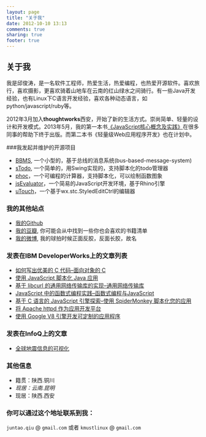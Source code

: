 ```yaml
---
layout: page
title: "关于我"
date: 2012-10-10 13:13
comments: true
sharing: true
footer: true
---
```


## 关于我
我是邱俊涛，是一名软件工程师，热爱生活，热爱编程，也热爱开源软件。喜欢旅行，喜欢摄影，更喜欢骑着山地车在云南的红山绿水之间骑行。有一些Java开发经验，也有Linux下C语言开发经验，喜欢各种动态语言，如python/javascript/ruby等。

2012年3月加入**thoughtworks**西安，开始了新的生活方式。崇尚简单、轻量的设计和开发模式。2013年5月，我的第一本书[《JavaScript核心概念及实践》](http://book.douban.com/subject/24165880/)在很多同事的帮助下终于出版。而第二本书《轻量级Web应用程序开发》也在计划中。

###我发起并维护的开源项目
-    [BBMS](https://code.google.com/p/bbms/), 一个小型的，基于总线的消息系统(bus-based-message-system)
-    [sTodo](https://code.google.com/p/stodo/), 一个简单的，用Swing实现的，支持脚本化的todo管理器
-    [phoc](https://github.com/abruzzi/phoc)，一个可编程的计算器，支持脚本化，可以绘制函数图象
-    [jsEvaluator](https://github.com/abruzzi/jsevaluator)，一个简易的JavaScript开发环境，基于Rhino引擎
-    [uTouch](https://github.com/abruzzi/utouch)，一个基于wx.stc.StyledEditCtrl的编辑器


### 我的其他站点
-   [我的Github](https://github.com/abruzzi)
-   [我的豆瓣](http://book.douban.com/people/4023370/), 你可能会从中找到一些你也会喜欢的书籍清单
-   [我的微博](http://weibo.com/juntaoq), 我的球拍时候正面反胶，反面长胶，故名


### 发表在IBM DeveloperWorks上的文章列表
-    [如何写出优美的 C 代码–面向对象的 C](http://www.ibm.com/developerworks/cn/linux/l-cn-cobject/index.html)
-    [使用 JavaScript 脚本化 Java 应用](http://www.ibm.com/developerworks/cn/java/j-lo-scripting/)
-    [基于 libcurl 的通用网络传输库的实现–通用网络传输库](http://www.ibm.com/developerworks/cn/opensource/os-cn-libcurl/)
-    [JavaScript 中的函数式编程实践–函数式编程与JavaScript](http://www.ibm.com/developerworks/cn/web/1006_qiujt_jsfunctional/index.html)
-    [基于 C 语言的 JavaScript 引擎探索–使用 SpiderMonkey 脚本化您的应用](http://www.ibm.com/developerworks/cn/linux/l-cn-spidermonkey/index.html)
-    [将 Apache httpd 作为应用开发平台](http://www.ibm.com/developerworks/cn/opensource/os-cn-apachehttpd/index.html)
-    [使用 Google V8 引擎开发可定制的应用程序](http://www.ibm.com/developerworks/cn/opensource/os-cn-v8engine/)

### 发表在InfoQ上的文章
-   [全球地震信息的可视化](http://www.infoq.com/cn/articles/visualization-of-the-global-seismic-system)

### 其他信息
*    籍贯：陕西.铜川
*    *现居：云南.昆明*
*    现居：陕西.西安

### 你可以通过这个地址联系到我： 

`juntao.qiu` &#64; `gmail.com` 或者 `kmustlinux` &#64; `gmail.com`

